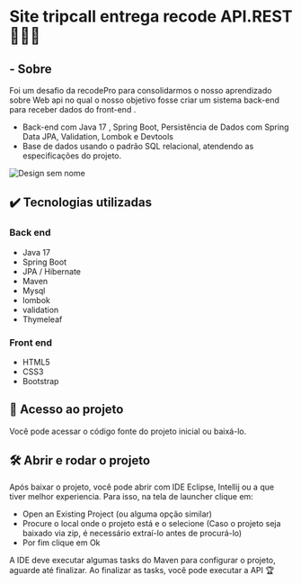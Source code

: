 # Site tripcall entrega recode API.REST🚀🍵🍃

## - Sobre 

Foi um desafio da recodePro para consolidarmos o nosso aprendizado sobre Web api no qual o nosso objetivo fosse criar
um sistema back-end para receber dados do front-end .

- Back-end com Java 17 , Spring Boot, Persistência de Dados com Spring Data JPA, Validation, Lombok e Devtools 
- Base de dados usando o padrão SQL relacional, atendendo as especificações do projeto.

![Design sem nome](https://user-images.githubusercontent.com/104622435/214219030-f1bde1d3-1ca2-4080-ac3b-efe581853ce3.png)

## ✔️ Tecnologias utilizadas

### Back end

- Java 17
 - Spring Boot
 - JPA / Hibernate
 - Maven
 - Mysql
 - lombok
 - validation
 - Thymeleaf

### Front end

- HTML5
- CSS3
- Bootstrap

## 📁 Acesso ao projeto

Você pode acessar o código fonte do projeto inicial ou baixá-lo.

## 🛠️ Abrir e rodar o projeto

Após baixar o projeto, você pode abrir com IDE Eclipse, Intellij ou a que tiver melhor experiencia. Para isso, na tela de launcher clique em:   

- Open an Existing Project (ou alguma opção similar)
- Procure o local onde o projeto está e o selecione (Caso o projeto seja baixado via zip, é necessário extraí-lo antes de procurá-lo)
- Por fim clique em Ok

A IDE deve executar algumas tasks do Maven para configurar o projeto, aguarde até finalizar. Ao finalizar as tasks, você pode executar a API 🏆

